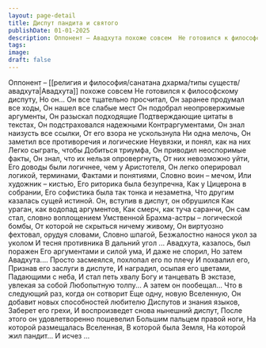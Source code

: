 ```yaml
---
layout: page-detail
title: Диспут пандита и святого
publishDate: 01-01-2025
description: Оппонент – Авадхута похоже совсем  Не готовился к философскому диспуту,  Но он...  Он все тщательно просчитал,  Он заранее продумал все ходы,  Он нашел все слабые мест  Он подобрал неопровержимые аргументы,  Он разыскал подходящие  Подтверждающие цитаты в текстах,  Он подстраховался надежными контраргументами...
tags:
image:
draft: false
---
```

Оппонент – [[религия и философия/санатана дхарма/типы существ/авадхута|Авадхута]] похоже совсем  Не готовился к философскому диспуту,  Но он...  Он все тщательно просчитал,  Он заранее продумал все ходы,  Он нашел все слабые мест  Он подобрал неопровержимые аргументы,  Он разыскал подходящие  Подтверждающие цитаты в текстах,  Он подстраховался надежными  Контраргументами,  Он знал наизусть все ссылки,  От его взора не ускользнула  Ни одна мелочь,  Он заметил все противоречия и логические  Неувязки, и понял, как на них  Легко сыграть, чтобы  Добиться триумфа,  Он приводил неоспоримые факты,  Он знал, что их нельзя опровергнуть,  От них невозможно уйти,  Его доводы были логичнее, чем у Аристотеля,  Он легко оперировал логикой, терминами,  Фактами и понятиями,  Словно воин – мечом,  Или художник – кистью,  Его риторика была безупречна,  Как у Цицерона в собрании,  Его софистика была так тонка и незаметна,  Что другим казалась сущей истиной.  Он, вступив в диспут, он обрушился  Как ураган, как водопад аргументов,  Как смерч, как туча саранчи,  Он сам стал, словно воплощением  Умственной Брахма-астры – логической бомбы,  От которой не скрыться ничему живому,  Он виртуозно фехтовал, орудуя словами,  Словно шпагой,  Безжалостно нанося укол за уколом  И тесня  противника  В дальний угол ...  Авадхута, казалось, был поражен  Его аргументами и силой ума,  И даже не спорил,  Но затем Авадхута....  Просто засмеялся, похлопал его по плечу  И похвалил его,  Признав его заслуги в диспуте,  И наградил, осыпая его цветами,  Падающими с неба,  И стал петь хвалу Богу и танцевать  В экстазе, увлекая за собой  Любопытную толпу...  А затем он пообещал...  Что в следующий раз, когда он сотворит  Еще одну, новую Вселенную,  Он добавит новых способностей любителю  Диспутов и знания языков,  Заберет его грехи,  И воспроизведет снова нынешний диспут,  После этого он удовлетворенно пошевелил  Большим пальцем правой ноги,  На которой размещалась Вселенная,  В которой была Земля,  На которой жил пандит...  И исчез ...
  
